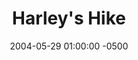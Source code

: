 ---
_schema: default
title: Harley's Hike
link: https://www.geocaching.com/geocache/GCJGGQ
owner: Harley's Pack
date: 2004-05-29 01:00:00 -0500
log_type: Found it
display_coords: N 40° 46.871' W 075° 15.817'
latitude: '40.781183'
longitude: '-75.263616'
first_stage: false
bogus: false
zhanna_log:  >-
  This puzzle had us scratching our heads for a couple of days. Then I had an idea, and it turned out to be right! We got the green light from the geo-checker along with the parking coordinates. The location is a little out of the way for us, but if we happen to be in the area we will try to find the cache. Thanks for a fun puzzle!
  

  Zhanna and ~Rich in NEPA~
rich_log:  >-
  Howdy, Harley's Pack!


  In the area today with Zhanna for some mountain biking, Geocaching and benchmark hunting in and around J-burg S.P. I've never been on the Plainfield Township Trail before and wanted to check it out, at least the portion near Belfast and Stockerton. I understand that it goes all the way north to Pen Argyl. This ought to make for an easy-going group ride with some friends one of these days.


  On the way to the cache site we stopped to search for a benchmark but were unable to locate it. We found remnants of a concrete culvert off to the side of the trail and suspect the mark has been destroyed. But we had no problem finding the cache container. There's already a little social path leading to it and I suppose that sort of thing is difficult to avoid, especially when the vegetation is so lush this time of year. I didn't take anything from this well-stocked cache, but after signing the logbook I left a Geocaching magnet and a cyclist's key-“chain.” I saw the Spoon TB but the Geocoin was not there.


  The only real disappointment came when we read the previous logs and saw that we missed both Tyson and the Caching Nuts by only a couple of hours. From here were went on to successfully recover two other NGS benchmarks. Thanks for a truly great time!


  ~Rich in NEPA~
post_id: 5590
image_gallery_zh: gallery1
image_gallery_zh_class: single
image_gallery_r: gallery2
image_gallery_r_class: single
---
